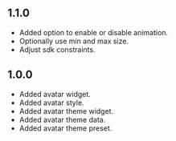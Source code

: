 ## 1.1.0

* Added option to enable or disable animation.
* Optionally use min and max size.
* Adjust sdk constraints.

## 1.0.0

* Added avatar widget.
* Added avatar style.
* Added avatar theme widget.
* Added avatar theme data.
* Added avatar theme preset.
